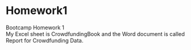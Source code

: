 # Homework1
Bootcamp Homework 1
</br>
My Excel sheet is CrowdfundingBook and the Word document is called Report for Crowdfunding Data.
